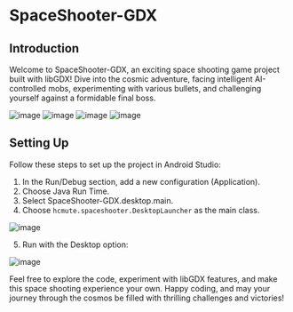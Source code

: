 # SpaceShooter-GDX

## Introduction

Welcome to SpaceShooter-GDX, an exciting space shooting game project built with libGDX! Dive into the cosmic adventure, facing intelligent AI-controlled mobs, experimenting with various bullets, and challenging yourself against a formidable final boss.

![image](https://github.com/NhanBuiDuc/SpaceShooter-GDX/assets/82086290/044261c8-6e82-4c5b-ab04-5c76deb73caa)
![image](https://github.com/NhanBuiDuc/SpaceShooter-GDX/assets/82086290/34b02a91-4de3-4fa7-ba2c-207475f106ba)
![image](https://github.com/NhanBuiDuc/SpaceShooter-GDX/assets/82086290/7f4355ab-5b60-4f83-ad4a-60fc3955cb2a)
![image](https://github.com/NhanBuiDuc/SpaceShooter-GDX/assets/82086290/44c86b71-fde3-4561-aac7-2a098fa3e97f)

## Setting Up

Follow these steps to set up the project in Android Studio:

1. In the Run/Debug section, add a new configuration (Application).
2. Choose Java Run Time.
3. Select SpaceShooter-GDX.desktop.main.
4. Choose `hcmute.spaceshooter.DesktopLauncher` as the main class.

![image](https://github.com/NhanBuiDuc/SpaceShooter-GDX/assets/82086290/49182372-b7f5-4ae1-a71e-7f0c638e4bf4)

5. Run with the Desktop option:

![image](https://github.com/NhanBuiDuc/SpaceShooter-GDX/assets/82086290/a16a4f81-5bb0-4c3b-9185-ddda7fc6a92f)

Feel free to explore the code, experiment with libGDX features, and make this space shooting experience your own. Happy coding, and may your journey through the cosmos be filled with thrilling challenges and victories!

